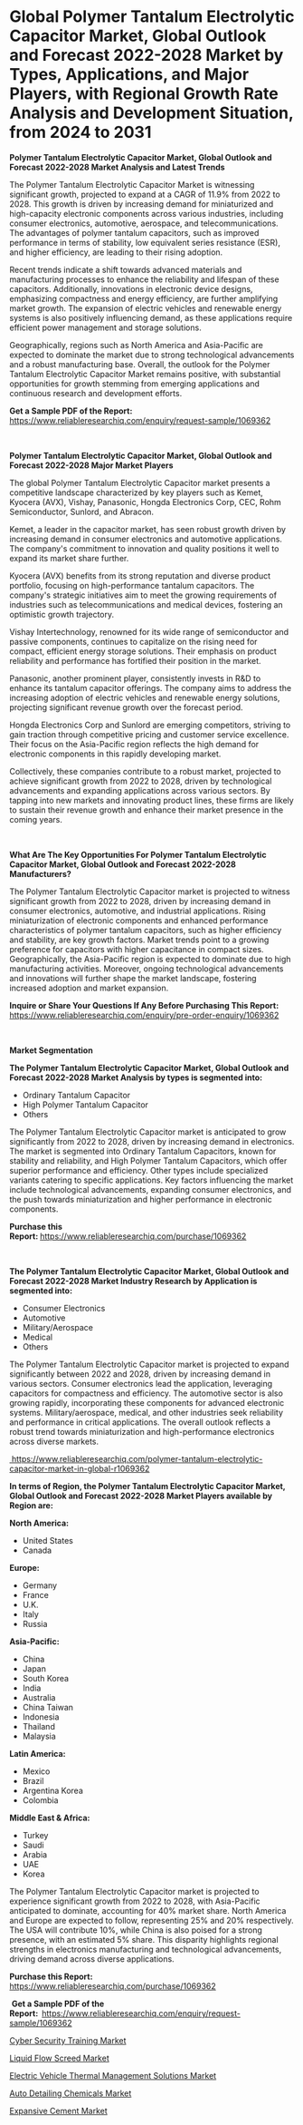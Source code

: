 <p><h1>Global Polymer Tantalum Electrolytic Capacitor Market, Global Outlook and Forecast 2022-2028 Market by Types, Applications, and Major Players, with Regional Growth Rate Analysis and Development Situation, from 2024 to 2031</h1></p><p><strong>Polymer Tantalum Electrolytic Capacitor Market, Global Outlook and Forecast 2022-2028 Market Analysis and Latest Trends</strong></p>
<p><p>The Polymer Tantalum Electrolytic Capacitor Market is witnessing significant growth, projected to expand at a CAGR of 11.9% from 2022 to 2028. This growth is driven by increasing demand for miniaturized and high-capacity electronic components across various industries, including consumer electronics, automotive, aerospace, and telecommunications. The advantages of polymer tantalum capacitors, such as improved performance in terms of stability, low equivalent series resistance (ESR), and higher efficiency, are leading to their rising adoption.</p><p>Recent trends indicate a shift towards advanced materials and manufacturing processes to enhance the reliability and lifespan of these capacitors. Additionally, innovations in electronic device designs, emphasizing compactness and energy efficiency, are further amplifying market growth. The expansion of electric vehicles and renewable energy systems is also positively influencing demand, as these applications require efficient power management and storage solutions.</p><p>Geographically, regions such as North America and Asia-Pacific are expected to dominate the market due to strong technological advancements and a robust manufacturing base. Overall, the outlook for the Polymer Tantalum Electrolytic Capacitor Market remains positive, with substantial opportunities for growth stemming from emerging applications and continuous research and development efforts.</p></p>
<p><strong>Get a Sample PDF of the Report:&nbsp;</strong> <a href="https://www.reliableresearchiq.com/enquiry/request-sample/1069362?utm_campaign=101&utm_medium=2&utm_source=Github&utm_content=ia&utm_term=04122024&utm_id=polymer-tantalum-electrolytic-capacitor-market-global-outlook-and-forecast-2022-2028">https://www.reliableresearchiq.com/enquiry/request-sample/1069362</a></p>
<p>&nbsp;</p>
<p><strong>Polymer Tantalum Electrolytic Capacitor Market, Global Outlook and Forecast 2022-2028 Major Market Players</strong></p>
<p><p>The global Polymer Tantalum Electrolytic Capacitor market presents a competitive landscape characterized by key players such as Kemet, Kyocera (AVX), Vishay, Panasonic, Hongda Electronics Corp, CEC, Rohm Semiconductor, Sunlord, and Abracon. </p><p>Kemet, a leader in the capacitor market, has seen robust growth driven by increasing demand in consumer electronics and automotive applications. The company's commitment to innovation and quality positions it well to expand its market share further.</p><p>Kyocera (AVX) benefits from its strong reputation and diverse product portfolio, focusing on high-performance tantalum capacitors. The company's strategic initiatives aim to meet the growing requirements of industries such as telecommunications and medical devices, fostering an optimistic growth trajectory.</p><p>Vishay Intertechnology, renowned for its wide range of semiconductor and passive components, continues to capitalize on the rising need for compact, efficient energy storage solutions. Their emphasis on product reliability and performance has fortified their position in the market.</p><p>Panasonic, another prominent player, consistently invests in R&D to enhance its tantalum capacitor offerings. The company aims to address the increasing adoption of electric vehicles and renewable energy solutions, projecting significant revenue growth over the forecast period.</p><p>Hongda Electronics Corp and Sunlord are emerging competitors, striving to gain traction through competitive pricing and customer service excellence. Their focus on the Asia-Pacific region reflects the high demand for electronic components in this rapidly developing market.</p><p>Collectively, these companies contribute to a robust market, projected to achieve significant growth from 2022 to 2028, driven by technological advancements and expanding applications across various sectors. By tapping into new markets and innovating product lines, these firms are likely to sustain their revenue growth and enhance their market presence in the coming years.</p></p>
<p>&nbsp;</p>
<p><strong>What Are The Key Opportunities For Polymer Tantalum Electrolytic Capacitor Market, Global Outlook and Forecast 2022-2028 Manufacturers?</strong></p>
<p><p>The Polymer Tantalum Electrolytic Capacitor market is projected to witness significant growth from 2022 to 2028, driven by increasing demand in consumer electronics, automotive, and industrial applications. Rising miniaturization of electronic components and enhanced performance characteristics of polymer tantalum capacitors, such as higher efficiency and stability, are key growth factors. Market trends point to a growing preference for capacitors with higher capacitance in compact sizes. Geographically, the Asia-Pacific region is expected to dominate due to high manufacturing activities. Moreover, ongoing technological advancements and innovations will further shape the market landscape, fostering increased adoption and market expansion.</p></p>
<p><strong>Inquire or Share Your Questions If Any Before Purchasing This Report:</strong> <a href="https://www.reliableresearchiq.com/enquiry/pre-order-enquiry/1069362?utm_campaign=101&utm_medium=2&utm_source=Github&utm_content=ia&utm_term=04122024&utm_id=polymer-tantalum-electrolytic-capacitor-market-global-outlook-and-forecast-2022-2028">https://www.reliableresearchiq.com/enquiry/pre-order-enquiry/1069362</a></p>
<p>&nbsp;</p>
<p><strong>Market Segmentation</strong></p>
<p><strong>The Polymer Tantalum Electrolytic Capacitor Market, Global Outlook and Forecast 2022-2028 Market Analysis by types is segmented into:</strong></p>
<p><ul><li>Ordinary Tantalum Capacitor</li><li>High Polymer Tantalum Capacitor</li><li>Others</li></ul></p>
<p><p>The Polymer Tantalum Electrolytic Capacitor market is anticipated to grow significantly from 2022 to 2028, driven by increasing demand in electronics. The market is segmented into Ordinary Tantalum Capacitors, known for stability and reliability, and High Polymer Tantalum Capacitors, which offer superior performance and efficiency. Other types include specialized variants catering to specific applications. Key factors influencing the market include technological advancements, expanding consumer electronics, and the push towards miniaturization and higher performance in electronic components.</p></p>
<p><strong>Purchase this Report:&nbsp;</strong><a href="https://www.reliableresearchiq.com/purchase/1069362?utm_campaign=101&utm_medium=2&utm_source=Github&utm_content=ia&utm_term=04122024&utm_id=polymer-tantalum-electrolytic-capacitor-market-global-outlook-and-forecast-2022-2028">https://www.reliableresearchiq.com/purchase/1069362</a></p>
<p>&nbsp;</p>
<p><strong>The Polymer Tantalum Electrolytic Capacitor Market, Global Outlook and Forecast 2022-2028 Market Industry Research by Application is segmented into:</strong></p>
<p><ul><li>Consumer Electronics</li><li>Automotive</li><li>Military/Aerospace</li><li>Medical</li><li>Others</li></ul></p>
<p><p>The Polymer Tantalum Electrolytic Capacitor market is projected to expand significantly between 2022 and 2028, driven by increasing demand in various sectors. Consumer electronics lead the application, leveraging capacitors for compactness and efficiency. The automotive sector is also growing rapidly, incorporating these components for advanced electronic systems. Military/aerospace, medical, and other industries seek reliability and performance in critical applications. The overall outlook reflects a robust trend towards miniaturization and high-performance electronics across diverse markets.</p></p>
<p><a href="https://www.reliableresearchiq.com/polymer-tantalum-electrolytic-capacitor-market-in-global-r1069362?utm_campaign=101&utm_medium=2&utm_source=Github&utm_content=ia&utm_term=04122024&utm_id=polymer-tantalum-electrolytic-capacitor-market-global-outlook-and-forecast-2022-2028">&nbsp;https://www.reliableresearchiq.com/polymer-tantalum-electrolytic-capacitor-market-in-global-r1069362</a></p>
<p><strong>In terms of Region, the Polymer Tantalum Electrolytic Capacitor Market, Global Outlook and Forecast 2022-2028 Market Players available by Region are:</strong></p>
<p>
    <p> <strong> North America: </strong>
        <ul>
            <li>United States</li>
            <li>Canada</li>
        </ul>
        </p> 
    <p> <strong> Europe: </strong>
        <ul>
            <li>Germany</li>
            <li>France</li>
            <li>U.K.</li>
            <li>Italy</li>
            <li>Russia</li>
        </ul>
        </p> 
    <p> <strong> Asia-Pacific: </strong>
        <ul>
            <li>China</li>
            <li>Japan</li>
            <li>South Korea</li>
            <li>India</li>
            <li>Australia</li>
            <li>China Taiwan</li>
            <li>Indonesia</li>
            <li>Thailand</li>
            <li>Malaysia</li>
        </ul>
        </p> 
    <p> <strong> Latin America: </strong>
        <ul>
            <li>Mexico</li>
            <li>Brazil</li>
            <li>Argentina Korea</li>
            <li>Colombia</li>
        </ul>
        </p> 
    <p> <strong> Middle East & Africa: </strong>
        <ul>
            <li>Turkey</li>
            <li>Saudi</li>
            <li>Arabia</li>
            <li>UAE</li>
            <li>Korea</li>
        </ul>
    </p>
    </p>
<p><p>The Polymer Tantalum Electrolytic Capacitor market is projected to experience significant growth from 2022 to 2028, with Asia-Pacific anticipated to dominate, accounting for 40% market share. North America and Europe are expected to follow, representing 25% and 20% respectively. The USA will contribute 10%, while China is also poised for a strong presence, with an estimated 5% share. This disparity highlights regional strengths in electronics manufacturing and technological advancements, driving demand across diverse applications.</p></p>
<p><strong>Purchase this Report: </strong><a href="https://www.reliableresearchiq.com/purchase/1069362?utm_campaign=101&utm_medium=2&utm_source=Github&utm_content=ia&utm_term=04122024&utm_id=polymer-tantalum-electrolytic-capacitor-market-global-outlook-and-forecast-2022-2028">https://www.reliableresearchiq.com/purchase/1069362</a></p>
<p>&nbsp;<strong>Get a Sample PDF of the Report:&nbsp;&nbsp;</strong><a href="https://www.reliableresearchiq.com/enquiry/request-sample/1069362?utm_campaign=101&utm_medium=2&utm_source=Github&utm_content=ia&utm_term=04122024&utm_id=polymer-tantalum-electrolytic-capacitor-market-global-outlook-and-forecast-2022-2028">https://www.reliableresearchiq.com/enquiry/request-sample/1069362</a></p>
<p><strong></strong></p>
<p><p><a href="https://issuu.com/reportprime-2/docs/cyber-security-training-market-size-2030.pptx?utm_campaign=101&utm_medium=2&utm_source=Github&utm_content=ia&utm_term=04122024&utm_id=polymer-tantalum-electrolytic-capacitor-market-global-outlook-and-forecast-2022-2028">Cyber Security Training Market</a></p><p><a href="https://www.linkedin.com/pulse/liquid-flow-screed-market-global-share-ranking-overall-sales-nf8ye?utm_campaign=101&utm_medium=2&utm_source=Github&utm_content=ia&utm_term=04122024&utm_id=polymer-tantalum-electrolytic-capacitor-market-global-outlook-and-forecast-2022-2028">Liquid Flow Screed Market</a></p><p><a href="https://issuu.com/reportprime-2/docs/electric-vehicle-thermal-management-solutions-mark?utm_campaign=101&utm_medium=2&utm_source=Github&utm_content=ia&utm_term=04122024&utm_id=polymer-tantalum-electrolytic-capacitor-market-global-outlook-and-forecast-2022-2028">Electric Vehicle Thermal Management Solutions Market</a></p><p><a href="https://www.linkedin.com/pulse/strategic-roadmap-global-auto-detailing-chemicals-market-hrrie?utm_campaign=101&utm_medium=2&utm_source=Github&utm_content=ia&utm_term=04122024&utm_id=polymer-tantalum-electrolytic-capacitor-market-global-outlook-and-forecast-2022-2028">Auto Detailing Chemicals Market</a></p><p><a href="https://www.linkedin.com/pulse/market-insights-global-expansive-cement-forecast-innovation-eatse?utm_campaign=101&utm_medium=2&utm_source=Github&utm_content=ia&utm_term=04122024&utm_id=polymer-tantalum-electrolytic-capacitor-market-global-outlook-and-forecast-2022-2028">Expansive Cement Market</a></p></p>